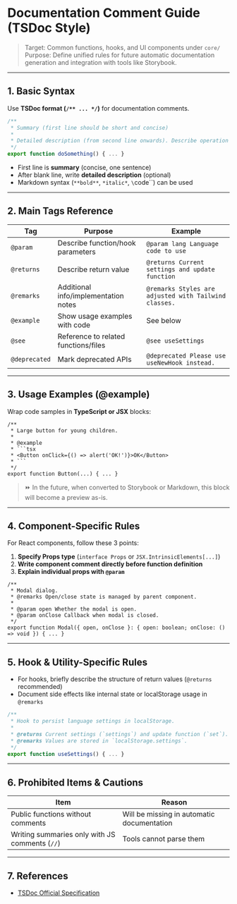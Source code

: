 # Documentation Comment Guide (TSDoc Style)

> Target: Common functions, hooks, and UI components under `core/`
> Purpose: Define unified rules for future automatic documentation generation and integration with tools like Storybook.

---

## 1. Basic Syntax

Use **TSDoc format (`/** ... */`)** for documentation comments.

```ts
/**
 * Summary (first line should be short and concise)
 *
 * Detailed description (from second line onwards). Describe operation overview and usage notes.
 */
export function doSomething() { ... }
```

* First line is **summary** (concise, one sentence)
* After blank line, write **detailed description** (optional)
* Markdown syntax (`**bold**`, `*italic*`, `\`code``) can be used

---

## 2. Main Tags Reference

| Tag           | Purpose                              | Example              |
| ------------- | ------------------------------------ | -------------------- |
| `@param`      | Describe function/hook parameters    | `@param lang Language code to use` |
| `@returns`    | Describe return value                | `@returns Current settings and update function` |
| `@remarks`    | Additional info/implementation notes | `@remarks Styles are adjusted with Tailwind classes.` |
| `@example`    | Show usage examples with code        | See below |
| `@see`        | Reference to related functions/files | `@see useSettings` |
| `@deprecated` | Mark deprecated APIs                 | `@deprecated Please use useNewHook instead.` |

---

## 3. Usage Examples (@example)

Wrap code samples in **TypeScript or JSX** blocks:

````tsx
/**
 * Large button for young children.
 *
 * @example
 * ```tsx
 * <Button onClick={() => alert('OK!')}>OK</Button>
 * ```
 */
export function Button(...) { ... }
````

> ⏩ In the future, when converted to Storybook or Markdown, this block will become a preview as-is.

---

## 4. Component-Specific Rules

For React components, follow these 3 points:

1. **Specify Props type** (`interface Props` or `JSX.IntrinsicElements[...]`)
2. **Write component comment directly before function definition**
3. **Explain individual props with `@param`**

```tsx
/**
 * Modal dialog.
 * @remarks Open/close state is managed by parent component.
 *
 * @param open Whether the modal is open.
 * @param onClose Callback when modal is closed.
 */
export function Modal({ open, onClose }: { open: boolean; onClose: () => void }) { ... }
```

---

## 5. Hook & Utility-Specific Rules

* For hooks, briefly describe the structure of return values (`@returns` recommended)
* Document side effects like internal state or localStorage usage in `@remarks`

```ts
/**
 * Hook to persist language settings in localStorage.
 *
 * @returns Current settings (`settings`) and update function (`set`).
 * @remarks Values are stored in `localStorage.settings`.
 */
export function useSettings() { ... }
```

---

## 6. Prohibited Items & Cautions

| Item                                           | Reason                                    |
| ---------------------------------------------- | ----------------------------------------- |
| Public functions without comments              | Will be missing in automatic documentation |
| Writing summaries only with JS comments (`//`) | Tools cannot parse them                   |

---

## 7. References

* [TSDoc Official Specification](https://tsdoc.org/pages/spec/overview/)
